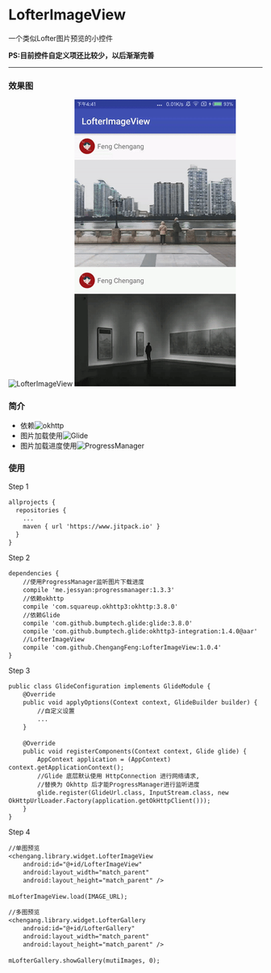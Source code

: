 # LofterImageView 
一个类似Lofter图片预览的小控件

**PS:目前控件自定义项还比较少，以后渐渐完善**

---

### 效果图
![](https://github.com/ChengangFeng/LofterImageView/blob/master/AppPics/app_thumbnail.gif "LofterImageView") ![](https://github.com/ChengangFeng/LofterImageView/blob/master/AppPics/app_thumbnail_part.gif "LofterImageView")

### 简介
* 依赖![okhttp](https://github.com/square/okhttp)
* 图片加载使用![Glide](https://github.com/bumptech/glide)
* 图片加载进度使用![ProgressManager](https://github.com/JessYanCoding/ProgressManager)

### 使用
Step 1
```
allprojects {
  repositories {
    ...
    maven { url 'https://www.jitpack.io' }
  }
}
```

Step 2 
```
dependencies {
    //使用ProgressManager监听图片下载进度
    compile 'me.jessyan:progressmanager:1.3.3' 
    //依赖okhttp
    compile 'com.squareup.okhttp3:okhttp:3.8.0'
    //依赖Glide
    compile 'com.github.bumptech.glide:glide:3.8.0'
    compile 'com.github.bumptech.glide:okhttp3-integration:1.4.0@aar'
    //LofterImageView
    compile 'com.github.ChengangFeng:LofterImageView:1.0.4'
}

```

Step 3
```
public class GlideConfiguration implements GlideModule {
    @Override
    public void applyOptions(Context context, GlideBuilder builder) {
        //自定义设置
        ...
    }

    @Override
    public void registerComponents(Context context, Glide glide) {
        AppContext application = (AppContext) context.getApplicationContext();
        //Glide 底层默认使用 HttpConnection 进行网络请求,
        //替换为 Okhttp 后才能ProgressManager进行监听进度
        glide.register(GlideUrl.class, InputStream.class, new OkHttpUrlLoader.Factory(application.getOkHttpClient()));
    }
}
```

Step 4

```
//单图预览
<chengang.library.widget.LofterImageView
    android:id="@+id/LofterImageView"
    android:layout_width="match_parent"
    android:layout_height="match_parent" />
    
mLofterImageView.load(IMAGE_URL);
```

```
//多图预览
<chengang.library.widget.LofterGallery
    android:id="@+id/LofterGallery"
    android:layout_width="match_parent"
    android:layout_height="match_parent" />
    
mLofterGallery.showGallery(mutiImages, 0);
```


